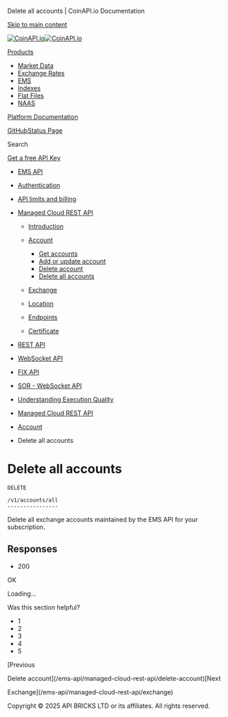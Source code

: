 Delete all accounts | CoinAPI.io Documentation




[Skip to main content](#__docusaurus_skipToContent_fallback)

[![CoinAPI.io](/img/logo.svg)![CoinAPI.io](/img/logo.svg)](https://www.coinapi.io)

[Products](/ems-api/managed-cloud-rest-api/delete-account-all)

* [Market Data](/market-data/)
* [Exchange Rates](/exchange-rates-api/)
* [EMS](/ems-api/)
* [Indexes](/indexes-api/)
* [Flat Files](/flat-files-api/)
* [NAAS](/naas-api/)

[Platform Documentation](/general/authentication)

[GitHub](https://github.com/api-bricks/api-bricks-sdk)[Status Page](https://status.coinapi.io)

Search

[Get a free API Key](https://console.coinapi.io/?link=/apikeys/create)

* [EMS API](/ems-api/)
* [Authentication](/ems-api/authentication)
* [API limits and billing](/ems-api/api-limits-and-billing-metrics)
* [Managed Cloud REST API](/ems-api/rest-api/rest-api)

  + [Introduction](/ems-api/managed-cloud-rest-api/managed-cloud-rest-api)
  + [Account](/ems-api/managed-cloud-rest-api/account)

    - [Get accounts](/ems-api/managed-cloud-rest-api/get-account)
    - [Add or update account](/ems-api/managed-cloud-rest-api/persist-account)
    - [Delete account](/ems-api/managed-cloud-rest-api/delete-account)
    - [Delete all accounts](/ems-api/managed-cloud-rest-api/delete-account-all)
  + [Exchange](/ems-api/managed-cloud-rest-api/exchange)
  + [Location](/ems-api/managed-cloud-rest-api/location)
  + [Endpoints](/ems-api/managed-cloud-rest-api/endpoints)
  + [Certificate](/ems-api/managed-cloud-rest-api/certificate)
* [REST API](/ems-api/managed-cloud-rest-api/managed-cloud-rest-api)
* [WebSocket API](/ems-api/websocket/)
* [FIX API](/ems-api/fix/)
* [SOR - WebSocket API](/ems-api/sor-websocket-api)
* [Understanding Execution Quality](/ems-api/understanding-execution-quality)

* [Managed Cloud REST API](/ems-api/rest-api/rest-api)
* [Account](/ems-api/managed-cloud-rest-api/account)
* Delete all accounts

Delete all accounts
===================

```
DELETE

/v1/accounts/all
----------------
```

Delete all exchange accounts maintained by the EMS API for your subscription.

Responses[​](/ems-api/managed-cloud-rest-api/delete-account-all#responses "Direct link to Responses")
-----------------------------------------------------------------------------------------------------

* 200

OK

Loading...

Was this section helpful?

* 1
* 2
* 3
* 4
* 5

[Previous

Delete account](/ems-api/managed-cloud-rest-api/delete-account)[Next

Exchange](/ems-api/managed-cloud-rest-api/exchange)

Copyright © 2025 API BRICKS LTD or its affiliates. All rights reserved.